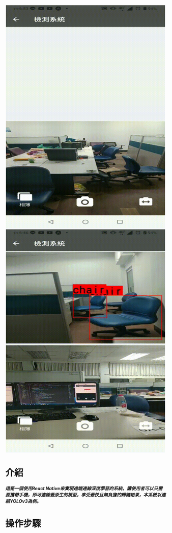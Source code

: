 <div align="center">
<img src="https://github.com/bruce601080102/Expo_ReactNative_ObjectDection_CloudConnection/blob/master/img/136944.gif"  width="500" height="700" " />
 <img src="https://github.com/bruce601080102/Expo_ReactNative_ObjectDection_CloudConnection/blob/master/img/136942.gif"  width="500" height="700" " />                                                                                                                                                 
 </div>
  


# 介紹
##### **這是一個使用React Native來實現遠端連線深度學習的系統，讓使用者可以只需要攜帶手機，即可連線最原生的模型，享受最快且無負擔的辨識結果，本系統以連結YOLOv3為例。**
# 操作步驟

